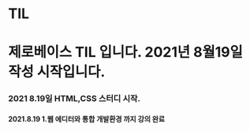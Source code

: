 # TIL
# 제로베이스 TIL 입니다. 2021년 8월19일 작성 시작입니다.
### 2021 8.19일 HTML,CSS 스터디 시작.
#### 2021.8.19 1.웹 에디터와 통합 개발환경 까지 강의 완료